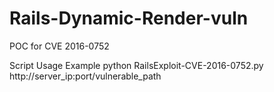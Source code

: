 # Rails-Dynamic-Render-vuln
POC for CVE 2016-0752

Script Usage Example
python RailsExploit-CVE-2016-0752.py http://server_ip:port/vulnerable_path
